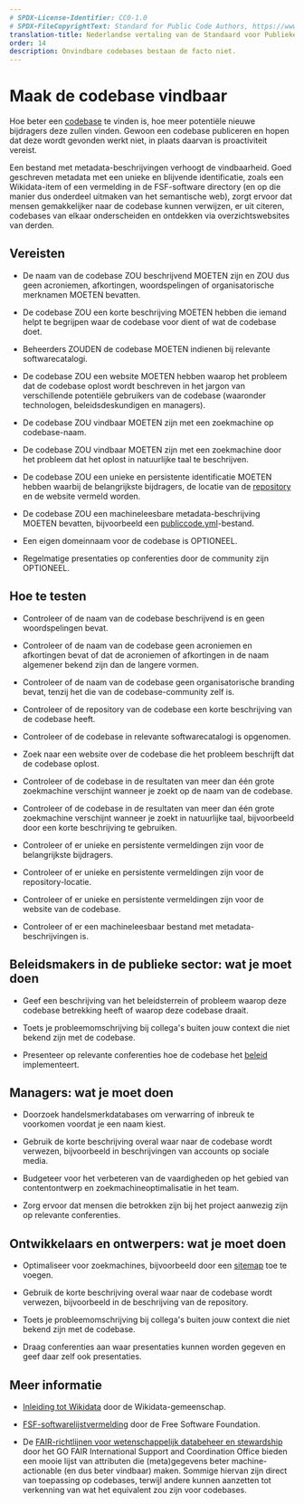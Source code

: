 ```yaml
---
# SPDX-License-Identifier: CC0-1.0
# SPDX-FileCopyrightText: Standard for Public Code Authors, https://www.standardforpubliccode.org/AUTHORS.html
translation-title: Nederlandse vertaling van de Standaard voor Publieke Code
order: 14
description: Onvindbare codebases bestaan de facto niet.
---
```


# Maak de codebase vindbaar

Hoe beter een [codebase](../glossary.html#codebase) te vinden is, hoe meer potentiële nieuwe bijdragers deze zullen vinden. Gewoon een codebase publiceren en hopen dat deze wordt gevonden werkt niet, in plaats daarvan is proactiviteit vereist.

Een bestand met metadata-beschrijvingen verhoogt de vindbaarheid. Goed geschreven metadata met een unieke en blijvende identificatie, zoals een Wikidata-item of een vermelding in de FSF-software directory (en op die manier dus onderdeel uitmaken van het semantische web), zorgt ervoor dat mensen gemakkelijker naar de codebase kunnen verwijzen, er uit citeren, codebases van elkaar onderscheiden en ontdekken via overzichtswebsites van derden.

## Vereisten

- De naam van de codebase ZOU beschrijvend MOETEN zijn en ZOU dus geen acroniemen, afkortingen, woordspelingen of organisatorische merknamen MOETEN bevatten.

- De codebase ZOU een korte beschrijving MOETEN hebben die iemand helpt te begrijpen waar de codebase voor dient of wat de codebase doet.

- Beheerders ZOUDEN de codebase MOETEN indienen bij relevante softwarecatalogi.

- De codebase ZOU een website MOETEN hebben waarop het probleem dat de codebase oplost wordt beschreven in het jargon van verschillende potentiële gebruikers van de codebase (waaronder technologen, beleidsdeskundigen en managers).

- De codebase ZOU vindbaar MOETEN zijn met een zoekmachine op codebase-naam.

- De codebase ZOU vindbaar MOETEN zijn met een zoekmachine door het probleem dat het oplost in natuurlijke taal te beschrijven.

- De codebase ZOU een unieke en persistente identificatie MOETEN hebben waarbij de belangrijkste bijdragers, de locatie van de [repository](../glossary.html#repository) en de website vermeld worden.

- De codebase ZOU een machineleesbare metadata-beschrijving MOETEN bevatten, bijvoorbeeld een [publiccode.yml](https://github.com/publiccodeyml/publiccode.yml)-bestand.

- Een eigen domeinnaam voor de codebase is OPTIONEEL.

- Regelmatige presentaties op conferenties door de community zijn OPTIONEEL.

## Hoe te testen

- Controleer of de naam van de codebase beschrijvend is en geen woordspelingen bevat.

- Controleer of de naam van de codebase geen acroniemen en afkortingen bevat of dat de acroniemen of afkortingen in de naam algemener bekend zijn dan de langere vormen.

- Controleer of de naam van de codebase geen organisatorische branding bevat, tenzij het die van de codebase-community zelf is.

- Controleer of de repository van de codebase een korte beschrijving van de codebase heeft.

- Controleer of de codebase in relevante softwarecatalogi is opgenomen.

- Zoek naar een website over de codebase die het probleem beschrijft dat de codebase oplost.

- Controleer of de codebase in de resultaten van meer dan één grote zoekmachine verschijnt wanneer je zoekt op de naam van de codebase.

- Controleer of de codebase in de resultaten van meer dan één grote zoekmachine verschijnt wanneer je zoekt in natuurlijke taal, bijvoorbeeld door een korte beschrijving te gebruiken.

- Controleer of er unieke en persistente vermeldingen zijn voor de belangrijkste bijdragers.

- Controleer of er unieke en persistente vermeldingen zijn voor de repository-locatie.

- Controleer of er unieke en persistente vermeldingen zijn voor de website van de codebase.

- Controleer of er een machineleesbaar bestand met metadata-beschrijvingen is.

## Beleidsmakers in de publieke sector: wat je moet doen

- Geef een beschrijving van het beleidsterrein of probleem waarop deze codebase betrekking heeft of waarop deze codebase draait.

- Toets je probleemomschrijving bij collega\'s buiten jouw context die niet bekend zijn met de codebase.

- Presenteer op relevante conferenties hoe de codebase het [beleid](../glossary.html#beleid) implementeert.

## Managers: wat je moet doen

- Doorzoek handelsmerkdatabases om verwarring of inbreuk te voorkomen voordat je een naam kiest.

- Gebruik de korte beschrijving overal waar naar de codebase wordt verwezen, bijvoorbeeld in beschrijvingen van accounts op sociale media.

- Budgeteer voor het verbeteren van de vaardigheden op het gebied van contentontwerp en zoekmachineoptimalisatie in het team.

- Zorg ervoor dat mensen die betrokken zijn bij het project aanwezig zijn op relevante conferenties.

## Ontwikkelaars en ontwerpers: wat je moet doen

- Optimaliseer voor zoekmachines, bijvoorbeeld door een [sitemap](https://www.sitemaps.org/protocol.html) toe te voegen.

- Gebruik de korte beschrijving overal waar naar de codebase wordt verwezen, bijvoorbeeld in de beschrijving van de repository.

- Toets je probleemomschrijving bij collega\'s buiten jouw context die niet bekend zijn met de codebase.

- Draag conferenties aan waar presentaties kunnen worden gegeven en geef daar zelf ook presentaties.

## Meer informatie

* [Inleiding tot Wikidata](https://www.wikidata.org/wiki/Wikidata:Introduction) door de Wikidata-gemeenschap.

* [FSF-softwarelijstvermelding](https://directory.fsf.org/wiki/Main_Page) door de Free Software Foundation.

* De [FAIR-richtlijnen voor wetenschappelijk databeheer en stewardship](https://www.go-fair.org/fair-principles/) door het GO FAIR International Support and Coordination Office bieden een mooie lijst van attributen die (meta)gegevens beter machine-actionable (en dus beter vindbaar) maken. Sommige hiervan zijn direct van toepassing op codebases, terwijl andere kunnen aanzetten tot verkenning van wat het equivalent zou zijn voor codebases.
